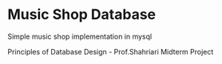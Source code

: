 # Music Shop Database
Simple music shop implementation in mysql

Principles of Database Design - Prof.Shahriari
Midterm Project
